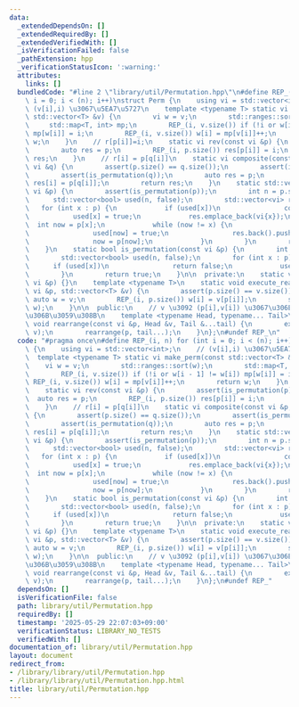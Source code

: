 ```yaml
---
data:
  _extendedDependsOn: []
  _extendedRequiredBy: []
  _extendedVerifiedWith: []
  _isVerificationFailed: false
  _pathExtension: hpp
  _verificationStatusIcon: ':warning:'
  attributes:
    links: []
  bundledCode: "#line 2 \"library/util/Permutation.hpp\"\n#define REP_(i, n) for (int\
    \ i = 0; i < (n); i++)\nstruct Perm {\n    using vi = std::vector<int>;\n    //\
    \ (v[i],i) \u3067\u5EA7\u5727\n    template <typename T> static vi make_perm(const\
    \ std::vector<T> &v) {\n        vi w = v;\n        std::ranges::sort(w);\n   \
    \     std::map<T, int> mp;\n        REP_(i, v.size()) if (!i or w[i - 1] != w[i])\
    \ mp[w[i]] = i;\n        REP_(i, v.size()) w[i] = mp[v[i]]++;\n        return\
    \ w;\n    }\n    // r[p[i]]=i;\n    static vi rev(const vi &p) {\n        assert(is_permutation(p));\n\
    \        auto res = p;\n        REP_(i, p.size()) res[p[i]] = i;\n        return\
    \ res;\n    }\n    // r[i] = p[q[i]]\n    static vi composite(const vi &p, const\
    \ vi &q) {\n        assert(p.size() == q.size());\n        assert(is_permutation(p));\n\
    \        assert(is_permutation(q));\n        auto res = p;\n        REP_(i, p.size())\
    \ res[i] = p[q[i]];\n        return res;\n    }\n    static std::vector<vi> divide_cycle(const\
    \ vi &p) {\n        assert(is_permutation(p));\n        int n = p.size();\n  \
    \      std::vector<bool> used(n, false);\n        std::vector<vi> res;\n     \
    \   for (int x : p) {\n            if (used[x])\n                continue;\n \
    \           used[x] = true;\n            res.emplace_back(vi{x});\n          \
    \  int now = p[x];\n            while (now != x) {\n                assert(!used[now]);\n\
    \                used[now] = true;\n                res.back().push_back(now);\n\
    \                now = p[now];\n            }\n        }\n        return res;\n\
    \    }\n    static bool is_permutation(const vi &p) {\n        int n = p.size();\n\
    \        std::vector<bool> used(n, false);\n        for (int x : p) {\n      \
    \      if (used[x])\n                return false;\n            used[x] = true;\n\
    \        }\n        return true;\n    }\n\n  private:\n    static void rearrange(const\
    \ vi &p) {}\n    template <typename T>\n    static void execute_rearrange(const\
    \ vi &p, std::vector<T> &v) {\n        assert(p.size() == v.size());\n       \
    \ auto w = v;\n        REP_(i, p.size()) w[i] = v[p[i]];\n        std::swap(v,\
    \ w);\n    }\n\n  public:\n    // v \u3092 (p[i],v[i]) \u3067\u306E\u6607\u9806\
    \u306B\u3059\u308B\n    template <typename Head, typename... Tail>\n    static\
    \ void rearrange(const vi &p, Head &v, Tail &...tail) {\n        execute_rearrange(p,\
    \ v);\n        rearrange(p, tail...);\n    }\n};\n#undef REP_\n"
  code: "#pragma once\n#define REP_(i, n) for (int i = 0; i < (n); i++)\nstruct Perm\
    \ {\n    using vi = std::vector<int>;\n    // (v[i],i) \u3067\u5EA7\u5727\n  \
    \  template <typename T> static vi make_perm(const std::vector<T> &v) {\n    \
    \    vi w = v;\n        std::ranges::sort(w);\n        std::map<T, int> mp;\n\
    \        REP_(i, v.size()) if (!i or w[i - 1] != w[i]) mp[w[i]] = i;\n       \
    \ REP_(i, v.size()) w[i] = mp[v[i]]++;\n        return w;\n    }\n    // r[p[i]]=i;\n\
    \    static vi rev(const vi &p) {\n        assert(is_permutation(p));\n      \
    \  auto res = p;\n        REP_(i, p.size()) res[p[i]] = i;\n        return res;\n\
    \    }\n    // r[i] = p[q[i]]\n    static vi composite(const vi &p, const vi &q)\
    \ {\n        assert(p.size() == q.size());\n        assert(is_permutation(p));\n\
    \        assert(is_permutation(q));\n        auto res = p;\n        REP_(i, p.size())\
    \ res[i] = p[q[i]];\n        return res;\n    }\n    static std::vector<vi> divide_cycle(const\
    \ vi &p) {\n        assert(is_permutation(p));\n        int n = p.size();\n  \
    \      std::vector<bool> used(n, false);\n        std::vector<vi> res;\n     \
    \   for (int x : p) {\n            if (used[x])\n                continue;\n \
    \           used[x] = true;\n            res.emplace_back(vi{x});\n          \
    \  int now = p[x];\n            while (now != x) {\n                assert(!used[now]);\n\
    \                used[now] = true;\n                res.back().push_back(now);\n\
    \                now = p[now];\n            }\n        }\n        return res;\n\
    \    }\n    static bool is_permutation(const vi &p) {\n        int n = p.size();\n\
    \        std::vector<bool> used(n, false);\n        for (int x : p) {\n      \
    \      if (used[x])\n                return false;\n            used[x] = true;\n\
    \        }\n        return true;\n    }\n\n  private:\n    static void rearrange(const\
    \ vi &p) {}\n    template <typename T>\n    static void execute_rearrange(const\
    \ vi &p, std::vector<T> &v) {\n        assert(p.size() == v.size());\n       \
    \ auto w = v;\n        REP_(i, p.size()) w[i] = v[p[i]];\n        std::swap(v,\
    \ w);\n    }\n\n  public:\n    // v \u3092 (p[i],v[i]) \u3067\u306E\u6607\u9806\
    \u306B\u3059\u308B\n    template <typename Head, typename... Tail>\n    static\
    \ void rearrange(const vi &p, Head &v, Tail &...tail) {\n        execute_rearrange(p,\
    \ v);\n        rearrange(p, tail...);\n    }\n};\n#undef REP_"
  dependsOn: []
  isVerificationFile: false
  path: library/util/Permutation.hpp
  requiredBy: []
  timestamp: '2025-05-29 22:07:03+09:00'
  verificationStatus: LIBRARY_NO_TESTS
  verifiedWith: []
documentation_of: library/util/Permutation.hpp
layout: document
redirect_from:
- /library/library/util/Permutation.hpp
- /library/library/util/Permutation.hpp.html
title: library/util/Permutation.hpp
---
```

